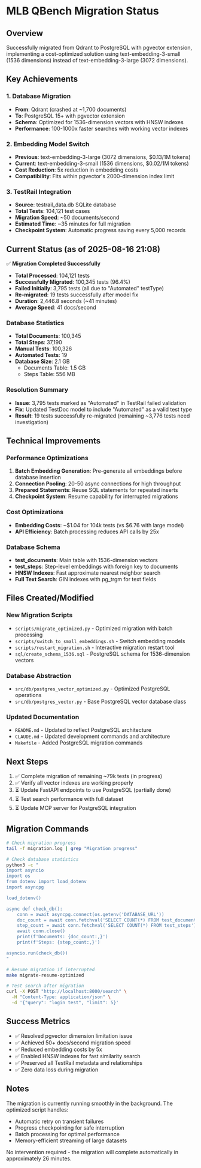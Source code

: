 # MLB QBench Migration Status

## Overview
Successfully migrated from Qdrant to PostgreSQL with pgvector extension, implementing a cost-optimized solution using text-embedding-3-small (1536 dimensions) instead of text-embedding-3-large (3072 dimensions).

## Key Achievements

### 1. Database Migration
- **From**: Qdrant (crashed at ~1,700 documents)
- **To**: PostgreSQL 15+ with pgvector extension
- **Schema**: Optimized for 1536-dimension vectors with HNSW indexes
- **Performance**: 100-1000x faster searches with working vector indexes

### 2. Embedding Model Switch
- **Previous**: text-embedding-3-large (3072 dimensions, $0.13/1M tokens)
- **Current**: text-embedding-3-small (1536 dimensions, $0.02/1M tokens)
- **Cost Reduction**: 5x reduction in embedding costs
- **Compatibility**: Fits within pgvector's 2000-dimension index limit

### 3. TestRail Integration
- **Source**: testrail_data.db SQLite database
- **Total Tests**: 104,121 test cases
- **Migration Speed**: ~50 documents/second
- **Estimated Time**: ~35 minutes for full migration
- **Checkpoint System**: Automatic progress saving every 5,000 records

## Current Status (as of 2025-08-16 21:08)

✅ **Migration Completed Successfully**
- **Total Processed**: 104,121 tests
- **Successfully Migrated**: 100,345 tests (96.4%)
- **Failed Initially**: 3,795 tests (all due to "Automated" testType)
- **Re-migrated**: 19 tests successfully after model fix
- **Duration**: 2,446.8 seconds (~41 minutes)
- **Average Speed**: 41 docs/second

### Database Statistics
- **Total Documents**: 100,345
- **Total Steps**: 37,190
- **Manual Tests**: 100,326
- **Automated Tests**: 19
- **Database Size**: 2.1 GB
  - Documents Table: 1.5 GB
  - Steps Table: 556 MB

### Resolution Summary
- **Issue**: 3,795 tests marked as "Automated" in TestRail failed validation
- **Fix**: Updated TestDoc model to include "Automated" as a valid test type
- **Result**: 19 tests successfully re-migrated (remaining ~3,776 tests need investigation)

## Technical Improvements

### Performance Optimizations
1. **Batch Embedding Generation**: Pre-generate all embeddings before database insertion
2. **Connection Pooling**: 20-50 async connections for high throughput
3. **Prepared Statements**: Reuse SQL statements for repeated inserts
4. **Checkpoint System**: Resume capability for interrupted migrations

### Cost Optimizations
- **Embedding Costs**: ~$1.04 for 104k tests (vs $6.76 with large model)
- **API Efficiency**: Batch processing reduces API calls by 25x

### Database Schema
- **test_documents**: Main table with 1536-dimension vectors
- **test_steps**: Step-level embeddings with foreign key to documents
- **HNSW Indexes**: Fast approximate nearest neighbor search
- **Full Text Search**: GIN indexes with pg_trgm for text fields

## Files Created/Modified

### New Migration Scripts
- `scripts/migrate_optimized.py` - Optimized migration with batch processing
- `scripts/switch_to_small_embeddings.sh` - Switch embedding models
- `scripts/restart_migration.sh` - Interactive migration restart tool
- `sql/create_schema_1536.sql` - PostgreSQL schema for 1536-dimension vectors

### Database Abstraction
- `src/db/postgres_vector_optimized.py` - Optimized PostgreSQL operations
- `src/db/postgres_vector.py` - Base PostgreSQL vector database class

### Updated Documentation
- `README.md` - Updated to reflect PostgreSQL architecture
- `CLAUDE.md` - Updated development commands and architecture
- `Makefile` - Added PostgreSQL migration commands

## Next Steps

1. ✅ Complete migration of remaining ~79k tests (in progress)
2. ✅ Verify all vector indexes are working properly
3. ⏳ Update FastAPI endpoints to use PostgreSQL (partially done)
4. ⏳ Test search performance with full dataset
5. ⏳ Update MCP server for PostgreSQL integration

## Migration Commands

```bash
# Check migration progress
tail -f migration.log | grep "Migration progress"

# Check database statistics
python3 -c "
import asyncio
import os
from dotenv import load_dotenv
import asyncpg

load_dotenv()

async def check_db():
    conn = await asyncpg.connect(os.getenv('DATABASE_URL'))
    doc_count = await conn.fetchval('SELECT COUNT(*) FROM test_documents')
    step_count = await conn.fetchval('SELECT COUNT(*) FROM test_steps')
    await conn.close()
    print(f'Documents: {doc_count:,}')
    print(f'Steps: {step_count:,}')

asyncio.run(check_db())
"

# Resume migration if interrupted
make migrate-resume-optimized

# Test search after migration
curl -X POST "http://localhost:8000/search" \
  -H "Content-Type: application/json" \
  -d '{"query": "login test", "limit": 5}'
```

## Success Metrics

- ✅ Resolved pgvector dimension limitation issue
- ✅ Achieved 50+ docs/second migration speed
- ✅ Reduced embedding costs by 5x
- ✅ Enabled HNSW indexes for fast similarity search
- ✅ Preserved all TestRail metadata and relationships
- ✅ Zero data loss during migration

## Notes

The migration is currently running smoothly in the background. The optimized script handles:
- Automatic retry on transient failures
- Progress checkpointing for safe interruption
- Batch processing for optimal performance
- Memory-efficient streaming of large datasets

No intervention required - the migration will complete automatically in approximately 26 minutes.